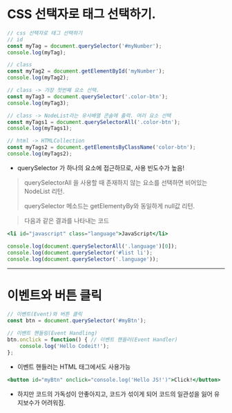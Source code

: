 # CSS 선택자로 태그 선택하기.

```jsx
// css 선택자로 태그 선택하기
// id
const myTag = document.querySelector('#myNumber');
console.log(myTag);

// class
const myTag2 = document.getElementById('myNumber');
console.log(myTag2);

// class -> 가장 첫번째 요소 선택.
const myTag3 = document.querySelector('.color-btn');
console.log(myTag3);

// class -> NodeList라는 유사배열 콘솔에 출력. 여러 요소 선택
const myTags1 = document.querySelectorAll('.color-btn');
console.log(myTags1);

// html -> HTMLCollection
const myTags2 = document.getElementsByClassName('color-btn');
console.log(myTags2);
```

- querySelector 가 하나의 요소에 접근하므로, 사용 빈도수가 높음!

> querySelectorAll 을 사용할 때 존재하지 않는 요소를 선택하면 비어있는 NodeList 리턴.
> 
> 
> querySelector 메소드는 getElementyBy와 동일하게 null값 리턴.
> 

> 다음과 같은 결과를 나타내는 코드
> 

```jsx
<li id="javascript" class="language">JavaScript</li>
```

```jsx
console.log(document.querySelectorAll('.language')[0]);
console.log(document.querySelector('#list li');
console.log(document.querySelector('.language'));
```

---

# 이벤트와 버튼 클릭

```jsx
// 이벤트(Event)와 버튼 클릭
const btn = document.querySelector('#myBtn');

// 이벤트 핸들링(Event Handling)
btn.onclick = function() { // 이벤트 핸들러(Event Handler)
	console.log('Hello Codeit!');
};
```

- 이벤트 핸들러는 HTML 태그에서도 사용가능

```jsx
<button id="myBtn" onclick="console.log('Hello JS!')">Click!</button>
```

- 하지만 코드의 가독성이 안좋아지고, 코드가 섞이게 되어 코드의 일관성을 잃어 유지보수가 어려워짐.
